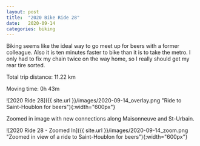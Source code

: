 ```yaml
---
layout: post
title:  "2020 Bike Ride 28"
date:   2020-09-14
categories: biking
---
```


Biking seems like the ideal way to go meet up for beers with a former colleague. Also it is ten minutes faster to bike than it is to take the metro. I only had to fix my chain twice on the way home, so I really should get my rear tire sorted.

Total trip distance: 11.22 km

Moving time: 0h 43m

![2020 Ride 28]({{ site.url }}/images/2020-09-14_overlay.png "Ride to Saint-Houblon for beers"){:width="600px"}

Zoomed in image with new connections along Maisonneuve and St-Urbain.

![2020 Ride 28 - Zoomed In]({{ site.url }}/images/2020-09-14_zoom.png "Zoomed in view of a ride to Saint-Houblon for beers"){:width="600px"}
